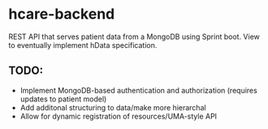 # hcare-backend
REST API that serves patient data from a MongoDB using Sprint boot. View to eventually implement hData specification.

## TODO:
- Implement MongoDB-based authentication and authorization (requires updates to patient model)
- Add additonal structuring to data/make more hierarchal
- Allow for dynamic registration of resources/UMA-style API
